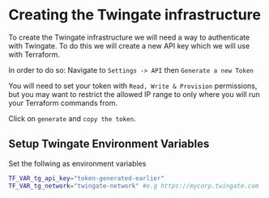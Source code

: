 # Creating the Twingate infrastructure

To create the Twingate infrastructure we will need a way to authenticate with Twingate. To do this we will create a new API key which we will use with Terraform.

In order to do so: Navigate to `Settings -> API` then `Generate a new Token`

You will need to set your token with `Read, Write & Provision` permissions, but you may want to restrict the allowed IP range to only where you will run your Terraform commands from.

Click on `generate` and `copy the token`.

## Setup Twingate Environment Variables

Set the follwing as environment variables

```bash
TF_VAR_tg_api_key="token-generated-earlier"
TF_VAR_tg_network="twingate-network" #e.g https://mycorp.twingate.com
```
